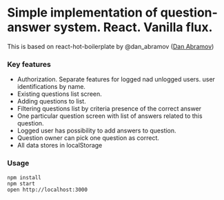 Simple implementation of question-answer system. React. Vanilla flux.
=====================

This is based on react-hot-boilerplate by @dan_abramov ([Dan Abramov](https://github.com/gaearon))

### Key features

* Authorization. Separate features for logged nad unlogged users. user identifications by name. 
* Existing questions list screen.
* Adding questions to list.
* Filtering questions list by criteria presence of the correct answer
* One particular question screen with list of answers related to this question. 
* Logged user has possibility to add answers to question.
* Question owner can pick one question as correct.
* All data stores in localStorage


### Usage

```
npm install
npm start
open http://localhost:3000
```
